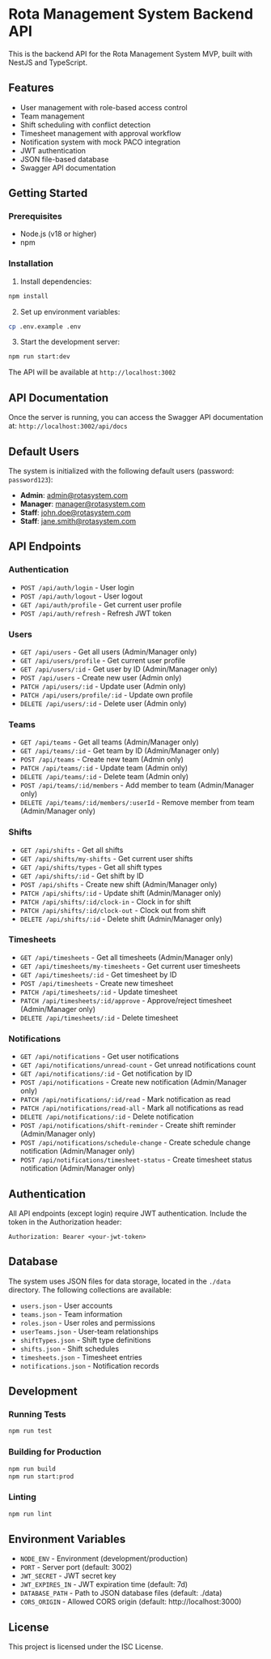 # Rota Management System Backend API

This is the backend API for the Rota Management System MVP, built with NestJS and TypeScript.

## Features

- User management with role-based access control
- Team management
- Shift scheduling with conflict detection
- Timesheet management with approval workflow
- Notification system with mock PACO integration
- JWT authentication
- JSON file-based database
- Swagger API documentation

## Getting Started

### Prerequisites

- Node.js (v18 or higher)
- npm

### Installation

1. Install dependencies:
```bash
npm install
```

2. Set up environment variables:
```bash
cp .env.example .env
```

3. Start the development server:
```bash
npm run start:dev
```

The API will be available at `http://localhost:3002`

## API Documentation

Once the server is running, you can access the Swagger API documentation at:
`http://localhost:3002/api/docs`

## Default Users

The system is initialized with the following default users (password: `password123`):

- **Admin**: admin@rotasystem.com
- **Manager**: manager@rotasystem.com
- **Staff**: john.doe@rotasystem.com
- **Staff**: jane.smith@rotasystem.com

## API Endpoints

### Authentication

- `POST /api/auth/login` - User login
- `POST /api/auth/logout` - User logout
- `GET /api/auth/profile` - Get current user profile
- `POST /api/auth/refresh` - Refresh JWT token

### Users

- `GET /api/users` - Get all users (Admin/Manager only)
- `GET /api/users/profile` - Get current user profile
- `GET /api/users/:id` - Get user by ID (Admin/Manager only)
- `POST /api/users` - Create new user (Admin only)
- `PATCH /api/users/:id` - Update user (Admin only)
- `PATCH /api/users/profile/:id` - Update own profile
- `DELETE /api/users/:id` - Delete user (Admin only)

### Teams

- `GET /api/teams` - Get all teams (Admin/Manager only)
- `GET /api/teams/:id` - Get team by ID (Admin/Manager only)
- `POST /api/teams` - Create new team (Admin only)
- `PATCH /api/teams/:id` - Update team (Admin only)
- `DELETE /api/teams/:id` - Delete team (Admin only)
- `POST /api/teams/:id/members` - Add member to team (Admin/Manager only)
- `DELETE /api/teams/:id/members/:userId` - Remove member from team (Admin/Manager only)

### Shifts

- `GET /api/shifts` - Get all shifts
- `GET /api/shifts/my-shifts` - Get current user shifts
- `GET /api/shifts/types` - Get all shift types
- `GET /api/shifts/:id` - Get shift by ID
- `POST /api/shifts` - Create new shift (Admin/Manager only)
- `PATCH /api/shifts/:id` - Update shift (Admin/Manager only)
- `PATCH /api/shifts/:id/clock-in` - Clock in for shift
- `PATCH /api/shifts/:id/clock-out` - Clock out from shift
- `DELETE /api/shifts/:id` - Delete shift (Admin/Manager only)

### Timesheets

- `GET /api/timesheets` - Get all timesheets (Admin/Manager only)
- `GET /api/timesheets/my-timesheets` - Get current user timesheets
- `GET /api/timesheets/:id` - Get timesheet by ID
- `POST /api/timesheets` - Create new timesheet
- `PATCH /api/timesheets/:id` - Update timesheet
- `PATCH /api/timesheets/:id/approve` - Approve/reject timesheet (Admin/Manager only)
- `DELETE /api/timesheets/:id` - Delete timesheet

### Notifications

- `GET /api/notifications` - Get user notifications
- `GET /api/notifications/unread-count` - Get unread notifications count
- `GET /api/notifications/:id` - Get notification by ID
- `POST /api/notifications` - Create new notification (Admin/Manager only)
- `PATCH /api/notifications/:id/read` - Mark notification as read
- `PATCH /api/notifications/read-all` - Mark all notifications as read
- `DELETE /api/notifications/:id` - Delete notification
- `POST /api/notifications/shift-reminder` - Create shift reminder (Admin/Manager only)
- `POST /api/notifications/schedule-change` - Create schedule change notification (Admin/Manager only)
- `POST /api/notifications/timesheet-status` - Create timesheet status notification (Admin/Manager only)

## Authentication

All API endpoints (except login) require JWT authentication. Include the token in the Authorization header:

```
Authorization: Bearer <your-jwt-token>
```

## Database

The system uses JSON files for data storage, located in the `./data` directory. The following collections are available:

- `users.json` - User accounts
- `teams.json` - Team information
- `roles.json` - User roles and permissions
- `userTeams.json` - User-team relationships
- `shiftTypes.json` - Shift type definitions
- `shifts.json` - Shift schedules
- `timesheets.json` - Timesheet entries
- `notifications.json` - Notification records

## Development

### Running Tests

```bash
npm run test
```

### Building for Production

```bash
npm run build
npm run start:prod
```

### Linting

```bash
npm run lint
```

## Environment Variables

- `NODE_ENV` - Environment (development/production)
- `PORT` - Server port (default: 3002)
- `JWT_SECRET` - JWT secret key
- `JWT_EXPIRES_IN` - JWT expiration time (default: 7d)
- `DATABASE_PATH` - Path to JSON database files (default: ./data)
- `CORS_ORIGIN` - Allowed CORS origin (default: http://localhost:3000)

## License

This project is licensed under the ISC License.